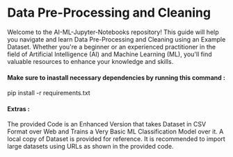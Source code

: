 # Data Pre-Processing and Cleaning

Welcome to the AI-ML-Jupyter-Notebooks repository! This guide will help you navigate and learn Data Pre-Processing and Cleaning using an Example Dataset. Whether you're a beginner or an experienced practitioner in the field of Artificial Intelligence (AI) and Machine Learning (ML), you'll find valuable resources to enhance your knowledge and skills.

#### Make sure to inastall necessary dependencies by running this command :
pip install -r requirements.txt

#### Extras :
The provided Code is an Enhanced Version that takes Dataset in CSV Format over Web and Trains a Very Basic ML Classification Model over it. A local copy of Dataset is provided for reference. It is recommended to import large datasets using URLs as shown in the provided code.
